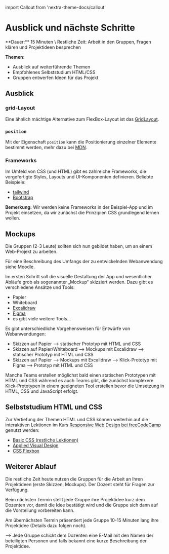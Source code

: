 import Callout from 'nextra-theme-docs/callout'

# Ausblick und nächste Schritte

<Callout>
  **Dauer:** 15 Minuten \
  Restliche Zeit: Arbeit in den Gruppen, Fragen klären und Projektideen besprechen

  **Themen:**
  - Ausblick auf weiterführende Themen
  - Empfohlenes Selbststudium HTML/CSS
  - Gruppen entwerfen Ideen für das Projekt
</Callout>

## Ausblick

### grid-Layout

Eine ähnlich mächtige Alternative zum FlexBox-Layout ist das [GridLayout](https://developer.mozilla.org/en-US/docs/Web/CSS/CSS_Grid_Layout).

### `position` 
Mit der Eigenschaft `position` kann die Positionierung einzelner Elemente
bestimmt werden, mehr dazu bei [MDN](https://developer.mozilla.org/en-US/docs/Web/CSS/position).

### Frameworks

Im Umfeld von CSS (und HTML) gibt es zahlreiche Frameworks, die vorgefertigte 
Styles, Layouts und UI-Komponenten definieren. Beliebte Beispiele:

- [tailwind](https://tailwindcss.com)
- [Bootstrap](https://getbootstrap.com)

**Bemerkung:** 
Wir werden keine Frameworks in der Beispiel-App und im Projekt 
einsetzen, da wir zunächst die Prinzipien CSS grundlegend lernen wollen.

## Mockups 

Die Gruppen (2-3 Leute) sollten sich nun gebildet haben, um
an einem Web-Projekt zu arbeiten.

Für eine Beschreibung des Umfangs der zu entwickelnden Webanwendung 
siehe Moodle.

Im ersten Schritt soll die visuelle Gestaltung der App und wesentlicher
Abläufe grob als sogenannter „Mockup“ skizziert werden. Dazu gibt
es verschiedene Ansätze und Tools:

- Papier
- Whiteboard
- [Excalidraw](https://www.excalidraw.com)
- [Figma](https://www.figma.com)
- es gibt viele weitere Tools…

<Callout type="warning">
Es gibt unterschiedliche Vorgehensweisen für Entwürfe von Webanwendungen:

- Skizzen auf Papier &xrarr; statischer Prototyp mit HTML und CSS
- Skizzen auf Papier/Whiteboard &xrarr; Mockups mit Excalidraw &xrarr; statischer Prototyp mit HTML und CSS
- Skizzen auf Papier &xrarr; Mockups mit Excalidraw &xrarr; Klick-Prototyp mit Figma &xrarr; Prototyp mit HTML und CSS

Manche Teams erstellen möglichst bald einen statischen Prototypen
mit HTML und CSS während es auch Teams gibt, die zunächst komplexere
Klick-Prototypen in einem geeigneten Tool erstellen bevor die
Umsetzung in HTML, CSS und JavaScript erfolgt.
</Callout>

## Selbststudium HTML und CSS

Zur Vertiefung der Themen HTML und CSS können weiterhin auf 
die interaktiven Lektionen im Kurs [Responsive Web Design bei freeCodeCamp](https://www.freecodecamp.org/learn/responsive-web-design/)
genutzt werden:

- [Basic CSS (restliche Lektionen)](https://www.freecodecamp.org/learn/responsive-web-design/#basic-css)
- [Applied Visual Design](https://www.freecodecamp.org/learn/responsive-web-design/#applied-visual-design)
- [CSS Flexbox](https://www.freecodecamp.org/learn/responsive-web-design/#css-flexbox)

## Weiterer Ablauf

Die restliche Zeit heute nutzen die Gruppen für die Arbeit
an Ihren Projektideen (erste Skizzen, Mockups). Der Dozent 
steht für Fragen zur Verfügung.

Beim nächsten Termin stellt jede Gruppe ihre Projektidee kurz
dem Dozenten vor, damit die Idee bestätigt wird und die Gruppe
sich dann auf die Vorstellung vorbereiten kann.

Am übernächsten Termin präsentiert jede Gruppe 10-15 Minuten
lang ihre Projektidee (Details dazu folgen noch).

<Callout type="warning">
&xrarr; Jede Gruppe schickt dem Dozenten eine E-Mail mit den Namen
der beteiligten Personen und falls bekannt eine kurze Beschreibung
der Projektidee.
</Callout>
